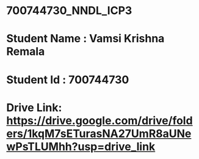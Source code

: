 # 700744730_NNDL_ICP3
# Student Name : Vamsi Krishna Remala
# Student Id : 700744730
# Drive Link: https://drive.google.com/drive/folders/1kqM7sETurasNA27UmR8aUNewPsTLUMhh?usp=drive_link
